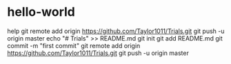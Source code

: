 # hello-world
help
git remote add origin https://github.com/Taylor1011/Trials.git
git push -u origin master
echo "# Trials" >> README.md
git init
git add README.md
git commit -m "first commit"
git remote add origin https://github.com/Taylor1011/Trials.git
git push -u origin master

